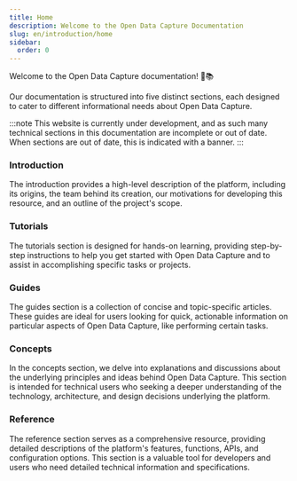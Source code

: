 ```yaml
---
title: Home
description: Welcome to the Open Data Capture Documentation
slug: en/introduction/home
sidebar:
  order: 0
---
```


Welcome to the Open Data Capture documentation! 🎉📚

Our documentation is structured into five distinct sections, each designed to cater to different informational needs about Open Data Capture.

:::note
This website is currently under development, and as such many technical sections in this documentation are incomplete or out of date. When sections are out of date, this is indicated with a banner.
:::

### Introduction

The introduction provides a high-level description of the platform, including its origins, the team behind its creation, our motivations for developing this resource, and an outline of the project's scope.

### Tutorials

The tutorials section is designed for hands-on learning, providing step-by-step instructions to help you get started with Open Data Capture and to assist in accomplishing specific tasks or projects.

### Guides

The guides section is a collection of concise and topic-specific articles. These guides are ideal for users looking for quick, actionable information on particular aspects of Open Data Capture, like performing certain tasks.

### Concepts

In the concepts section, we delve into explanations and discussions about the underlying principles and ideas behind Open Data Capture. This section is intended for technical users who seeking a deeper understanding of the technology, architecture, and design decisions underlying the platform.

### Reference

The reference section serves as a comprehensive resource, providing detailed descriptions of the platform's features, functions, APIs, and configuration options. This section is a valuable tool for developers and users who need detailed technical information and specifications.
